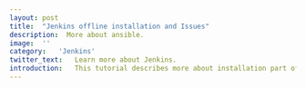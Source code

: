 ```yaml
---
layout:	post
title:	"Jenkins offline installation and Issues"
description:  More about ansible.
image:	''
category:	'Jenkins'
twitter_text:	Learn more about Jenkins.
introduction:	This tutorial describes more about installation part of Jenkins in offline mode on CENTOS. Issues while installation will also be discussed .
---
```

